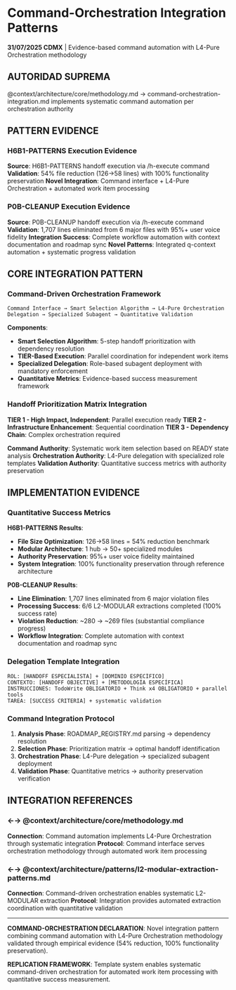 # Command-Orchestration Integration Patterns

**31/07/2025 CDMX** | Evidence-based command automation with L4-Pure Orchestration methodology

## AUTORIDAD SUPREMA
@context/architecture/core/methodology.md → command-orchestration-integration.md implements systematic command automation per orchestration authority

## PATTERN EVIDENCE

### **H6B1-PATTERNS Execution Evidence**
**Source**: H6B1-PATTERNS handoff execution via /h-execute command
**Validation**: 54% file reduction (126→58 lines) with 100% functionality preservation
**Novel Integration**: Command interface + L4-Pure Orchestration + automated work item processing

### **P0B-CLEANUP Execution Evidence**
**Source**: P0B-CLEANUP handoff execution via /h-execute command
**Validation**: 1,707 lines eliminated from 6 major files with 95%+ user voice fidelity
**Integration Success**: Complete workflow automation with context documentation and roadmap sync
**Novel Patterns**: Integrated q-context automation + systematic progress validation

## CORE INTEGRATION PATTERN

### **Command-Driven Orchestration Framework**
```
Command Interface → Smart Selection Algorithm → L4-Pure Orchestration Delegation → Specialized Subagent → Quantitative Validation
```

**Components**:
- **Smart Selection Algorithm**: 5-step handoff prioritization with dependency resolution
- **TIER-Based Execution**: Parallel coordination for independent work items
- **Specialized Delegation**: Role-based subagent deployment with mandatory enforcement
- **Quantitative Metrics**: Evidence-based success measurement framework

### **Handoff Prioritization Matrix Integration**
**TIER 1 - High Impact, Independent**: Parallel execution ready
**TIER 2 - Infrastructure Enhancement**: Sequential coordination
**TIER 3 - Dependency Chain**: Complex orchestration required

**Command Authority**: Systematic work item selection based on READY state analysis
**Orchestration Authority**: L4-Pure delegation with specialized role templates
**Validation Authority**: Quantitative success metrics with authority preservation

## IMPLEMENTATION EVIDENCE

### **Quantitative Success Metrics**

**H6B1-PATTERNS Results**:
- **File Size Optimization**: 126→58 lines = 54% reduction benchmark
- **Modular Architecture**: 1 hub → 50+ specialized modules
- **Authority Preservation**: 95%+ user voice fidelity maintained
- **System Integration**: 100% functionality preservation through reference architecture

**P0B-CLEANUP Results**:
- **Line Elimination**: 1,707 lines eliminated from 6 major violation files
- **Processing Success**: 6/6 L2-MODULAR extractions completed (100% success rate)
- **Violation Reduction**: ~280 → ~269 files (substantial compliance progress)
- **Workflow Integration**: Complete automation with context documentation and roadmap sync

### **Delegation Template Integration**
```
ROL: [HANDOFF ESPECIALISTA] + [DOMINIO ESPECÍFICO]
CONTEXTO: [HANDOFF OBJECTIVE] + [METODOLOGÍA ESPECÍFICA]
INSTRUCCIONES: TodoWrite OBLIGATORIO + Think x4 OBLIGATORIO + parallel tools
TAREA: [SUCCESS CRITERIA] + systematic validation
```

### **Command Integration Protocol**
1. **Analysis Phase**: ROADMAP_REGISTRY.md parsing → dependency resolution
2. **Selection Phase**: Prioritization matrix → optimal handoff identification
3. **Orchestration Phase**: L4-Pure delegation → specialized subagent deployment
4. **Validation Phase**: Quantitative metrics → authority preservation verification

## INTEGRATION REFERENCES

### ←→ @context/architecture/core/methodology.md
**Connection**: Command automation implements L4-Pure Orchestration through systematic integration
**Protocol**: Command interface serves orchestration methodology through automated work item processing

### ←→ @context/architecture/patterns/l2-modular-extraction-patterns.md
**Connection**: Command-driven orchestration enables systematic L2-MODULAR extraction
**Protocol**: Integration provides automated extraction coordination with quantitative validation

---

**COMMAND-ORCHESTRATION DECLARATION**: Novel integration pattern combining command automation with L4-Pure Orchestration methodology validated through empirical evidence (54% reduction, 100% functionality preservation).

**REPLICATION FRAMEWORK**: Template system enables systematic command-driven orchestration for automated work item processing with quantitative success measurement.